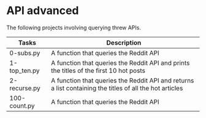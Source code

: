 # API advanced

The following projects involving querying threw APIs.

| Tasks | Description |
| ----- | ----------- |
| 0-subs.py | A function that queries the Reddit API |
| 1-top_ten.py | A function that queries the Reddit API and prints the titles of the first 10 hot posts |
| 2-recurse.py | A function that queries the Reddit API and returns a list containing the titles of all the hot articles |
| 100-count.py | A function that queries the Reddit API |
